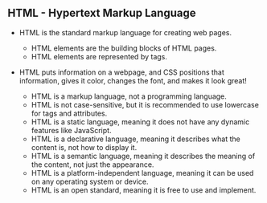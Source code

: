 ## HTML - Hypertext Markup Language
  - HTML is the standard markup language for creating web pages.
    - HTML elements are the building blocks of HTML pages.
    - HTML elements are represented by tags.

 -  HTML puts information on a webpage, and CSS positions that information, gives it color, changes the font, and makes it look great!
    - HTML is a markup language, not a programming language.
    - HTML is not case-sensitive, but it is recommended to use lowercase for tags and attributes.
    - HTML is a static language, meaning it does not have any dynamic features like JavaScript.
    - HTML is a declarative language, meaning it describes what the content is, not how to display it.
    - HTML is a semantic language, meaning it describes the meaning of the content, not just the appearance.
    - HTML is a platform-independent language, meaning it can be used on any operating system or device.
    - HTML is an open standard, meaning it is free to use and implement.